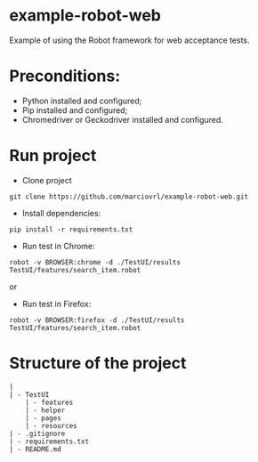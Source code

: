 # example-robot-web
 Example of using the Robot framework for web acceptance tests.

# Preconditions:
- Python installed and configured;
- Pip installed and configured;
- Chromedriver or Geckodriver installed and configured.

# Run project

- Clone project
```
git clone https://github.com/marciovrl/example-robot-web.git
```

- Install dependencies:
```
pip install -r requirements.txt
```

- Run test in Chrome:
```
robot -v BROWSER:chrome -d ./TestUI/results TestUI/features/search_item.robot
```

or

- Run test in Firefox:
```
robot -v BROWSER:firefox -d ./TestUI/results TestUI/features/search_item.robot
```

# Structure of the project
```
|
| - TestUI
    | - features
    | - helper
    | - pages
    | - resources
| - .gitignore
| - requirements.txt
| - README.md
```